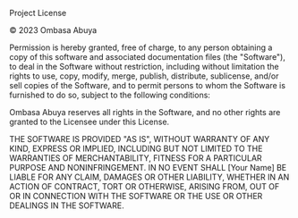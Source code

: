 
Project License

© 2023 Ombasa Abuya

Permission is hereby granted, free of charge, to any person obtaining a copy
of this software and associated documentation files (the "Software"), to deal
in the Software without restriction, including without limitation the rights
to use, copy, modify, merge, publish, distribute, sublicense, and/or sell
copies of the Software, and to permit persons to whom the Software is
furnished to do so, subject to the following conditions:

Ombasa Abuya reserves all rights in the Software, and no other rights are granted
to the Licensee under this License.

THE SOFTWARE IS PROVIDED "AS IS", WITHOUT WARRANTY OF ANY KIND, EXPRESS OR
IMPLIED, INCLUDING BUT NOT LIMITED TO THE WARRANTIES OF MERCHANTABILITY,
FITNESS FOR A PARTICULAR PURPOSE AND NONINFRINGEMENT. IN NO EVENT SHALL [Your Name]
BE LIABLE FOR ANY CLAIM, DAMAGES OR OTHER LIABILITY, WHETHER IN AN ACTION OF CONTRACT,
TORT OR OTHERWISE, ARISING FROM, OUT OF OR IN CONNECTION WITH THE SOFTWARE OR THE USE
OR OTHER DEALINGS IN THE SOFTWARE.